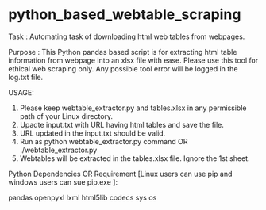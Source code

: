 # python_based_webtable_scraping

Task : Automating task of downloading html web tables from webpages.

Purpose : 
This Python pandas based script is for extracting html table information from webpage into an xlsx file with ease. 
Please use this tool for ethical web scraping only. 
Any possible tool error will be logged in the log.txt file.

USAGE:
1) Please keep webtable_extractor.py and tables.xlsx in any permissible path of your Linux directory.
2) Upadte input.txt with URL having html tables and save the file. 
3) URL updated in the input.txt should be valid.
4) Run as python webtable_extractor.py command OR ./webtable_extractor.py
5) Webtables will be extracted in the tables.xlsx file. Ignore the 1st sheet.

Python Dependencies OR Requirement [Linux users can use pip and windows users can sue pip.exe ]:

pandas
openpyxl
lxml
html5lib
codecs
sys
os


